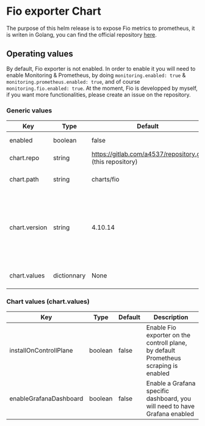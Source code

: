 # Fio exporter Chart

The purpose of this helm release is to expose Fio metrics to prometheus, it is writen in Golang, you can find the official repository [here](https://gitlab.com/panzouh/fio-exportaire).

## Operating values

By default, Fio exporter is not enabled. In order to enable it you will need to enable Monitoring & Prometheus, by doing `monitoring.enabled: true` & `monitoring.prometheus.enabled: true`, and of course `monitoring.fio.enabled: true`. At the moment, Fio is developped by myself, if you want more functionalities, please create an issue on the repository.

### Generic values

| Key | Type | Default | Description |
|-----|------|---------|-------------|
| enabled | boolean | false | Enable Fio chart |
| chart.repo | string | <https://gitlab.com/a4537/repository.git> (this repository) | Fio helm repository |
| chart.path | string | charts/fio | Chart path on this repository |
| chart.version | string | 4.10.14 | Chart target revision, using HEAD allow you to use the same version of your cluster spec |
| chart.values | dictionnary | None | Watch section below |

### Chart values (chart.values)

| Key | Type | Default | Description |
|-----|------|---------|-------------|
| installOnControllPlane | boolean | false | Enable Fio exporter on the controll plane, by default Prometheus scraping is enabled |
| enableGrafanaDashboard | boolean | false | Enable a Grafana specific dashboard, you will need to have Grafana enabled |
